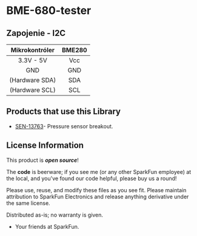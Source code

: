 # BME-680-tester
## Zapojenie - I2C

Mikrokontróler|BME280
:----------: | :----------:
3.3V - 5V|Vcc
GND|GND
(Hardware SDA)|SDA
(Hardware SCL)|SCL

Products that use this Library 
---------------------------------

* [SEN-13763](https://www.sparkfun.com/products/13763)- Pressure sensor breakout.


License Information
-------------------

This product is _**open source**_! 

The **code** is beerware; if you see me (or any other SparkFun employee) at the local, and you've found our code helpful, please buy us a round!

Please use, reuse, and modify these files as you see fit. Please maintain attribution to SparkFun Electronics and release anything derivative under the same license.

Distributed as-is; no warranty is given.

- Your friends at SparkFun.

